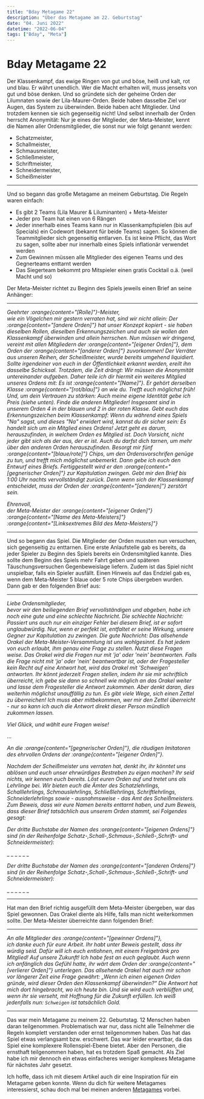 ```yaml
---
title: "Bday Metagame 22"
description: "Über das Metagame am 22. Geburtstag"
date: "04. Juni 2022"
datetime: "2022-06-04"
tags: ["Bday", "Meta"]
---
```


# Bday Metagame 22
Der Klassenkampf, das ewige Ringen von gut und böse, heiß und kalt, rot und blau. Er währt unendlich.
Wer die Macht erhalten will, muss jenseits von gut und böse denken. Und so gründete sich der geheime Orden der Lilumnaten sowie der Lila-Maurer-Orden.
Beide haben dasselbe Ziel vor Augen, das System zu überwinden. Beide haben acht Mitglieder. Und trotzdem kennen sie sich gegenseitig nicht!
Und selbst innerhalb der Orden herrscht Anonymität: Nur je eines der Mitglieder, der Meta-Meister, kennt die Namen aller Ordensmitglieder, die sonst nur wie folgt genannt werden:
- Schatzmeister,
- Schallmeister,
- Schmausmeister,
- Schließmeister,
- Schriftmeister,
- Schneidermeister,
- Scheißmeister

---
Und so begann das große Metagame an meinem Geburtstag. Die Regeln waren einfach:
- Es gibt 2 Teams (Lila Maurer & Liluminanten) + Meta-Meister
- Jeder pro Team hat einen von 6 Rängen
- Jeder innerhalb eines Teams kann nur in Klassenkampfspielen (bis auf Specials) ein Codewort (bekannt für beide Teams) sagen. So können die Teammitglieder sich gegenseitig entlarven. Es ist keine Pflicht, das Wort zu sagen, sollte aber nur innerhalb eines Spiels inflationär verwendet werden
- Zum Gewinnen müssen alle Mitglieder des eigenen Teams und des Gegnerteams enttarnt werden
- Das Siegerteam bekommt pro Mitspieler einen gratis Cocktail o.ä. (weil Macht und so)

Der Meta-Meister richtet zu Beginn des Spiels jeweils einen Brief an seine Anhänger:

--- 
_Geehrter :orange{content="[Rolle]"}-Meister, \
wie ein Vögelchen mir gestern verraten hat, sind wir nicht allein: Der :orange{content="[andere Orden]"} hat unser Konzept kopiert - sie haben dieselben Rollen, dieselben Erkennungszeichen und auch sie wollen den Klassenkampf überwinden und allein herrschen. Nun müssen wir dringend, vereint mit allen Mitgliedern der :orange{content="[eigener Orden]"}, dem Orden der :orange{content="[anderer Orden]"} zuvorkommen!
Der Verräter aus unseren Reihen, der Scheißmeister, wurde bereits umgehend liquidiert. Sollte irgendeiner von euch in der Öffentlichkeit erkannt werden, ereilt ihn dasselbe Schicksal.
Trotzdem, die Zeit drängt: Wir müssen die Anonymität untereinander aufgeben. Daher teile ich dir hiermit ein weiteres Mitglied unseres Ordens mit: Es ist :orange{content="[Name]"}. Er gehört derselben Klasse :orange{content="[rot/blau]"} an wie du. Trefft euch möglichst früh! Und, um dein Vertrauen zu stärken: Auch meine eigene Identität gebe ich Preis (siehe unten).
Finde die anderen Mitglieder! Insgesamt sind in unserem Orden 4 in der blauen und 2 in der roten Klasse. Gebt euch das Erkennungszeichen beim Klassenkampf: Wenn du während eines Spiels "Na" sagst, und dieses "Na" erwidert wird, kannst du dir sicher sein: Es handelt sich um ein Mitglied eines Ordens!
Jetzt geht es darum, herauszufinden, in welchem Orden es Mitglied ist. Doch Vorsicht, nicht jeder gibt sich als der aus, der er ist. Auch du darfst dich tarnen, um mehr über den anderen Orden herauszufinden.
Besorgt mir fünf :orange{content="[blaue/rote]"} Chips, um den Ordensvorschrifen genüge zu tun, und trefft mich möglichst unbemerkt. Dann gebe ich euch den Entwurf eines Briefs. Fertiggestellt wird er den :orange{content="[gegnerischer Orden]"} zur Kapitulation zwingen. Gebt mir den Brief bis 1:00 Uhr nachts vervollständigt zurück. Denn wenn sich der Klassenkampf entscheidet, muss der Orden der :orange{content="[anderen]"} zerstört sein._

_Ehrenvoll, \
der Meta-Meister der :orange{content="[eigener Orden]"}_ \
_:orange{content="[Name des Meta-Meisters]"}_ \
_:orange{content="[Linksextremes Bild des Meta-Meisters]"}_

---

Und so begann das Spiel. Die Mitglieder der Orden mussten nun versuchen, sich gegenseitig zu enttarnen. Eine erste Anlaufstelle gab es bereits, da jeder Spieler zu Beginn des Spiels bereits ein Ordensmitglied kannte. Dies sollte dem Beginn des Spiels mehr Fahrt geben und späteren Täuschungsversuchen Gegenbeweislage liefern. Zudem ist das Spiel nicht unspielbar, falls ein Spieler ausfällt. Einen Hinweis auf das Endziel gab es, wenn dem Meta-Meister 5 blaue oder 5 rote Chips übergeben wurden. Dann gab er den folgenden Brief aus:

---
_Liebe Ordensmitglieder, \
bevor wir den beiliegenden Brief vervollständigen und abgeben, habe ich noch eine gute und eine schlechte Nachricht.
Die schlechte Nachricht: Passiert uns auch nur ein einziger Fehler bei diesem Brief, ist er sofort unglaubwürdig. Nur, wenn er perfekt ist, entfaltet er seine Wirkung, unsere Gegner zur Kapitulation zu zwingen.
Die gute Nachricht: Das allsehende Orakel der Meta-Meister-Versammlung ist uns wohlgesinnt. Es hat jedem von euch erlaubt, ihm genau eine Frage zu stellen. Nutzt diese Fragen weise. Das Orakel wird die Fragen nur mit 'ja' oder 'nein' beantworten. Falls die Frage nicht mit 'ja' oder 'nein' beantwortbar ist, oder der Fragesteller kein Recht auf eine Antwort hat, wird das Orakel mit 'Schweigen' antworten. Ihr könnt jederzeit Fragen stellen, indem ihr sie mir schriftlich überreicht, ich gebe sie dann so schnell wie möglich an das Orakel weiter und lasse dem Fragesteller die Antwort zukommen. Aber denkt daran, dies weiterhin möglichst unauffällig zu tun. Es gibt viele Wege, sich einen Zettel zu überreichen! Ich muss aber mitbekommen, wer mir den Zettel überreicht - nur so kann ich auch die Antwort direkt dieser Person mündlich zukommen lassen._

_Viel Glück, und wählt eure Fragen weise!_

...

_An die :orange{content="[gegnerischer Orden]"}, die räudigen Imitatoren des ehrvollen Ordens der :orange{content="[eigener Orden]"}._

_Nachdem der Scheißmeister uns verraten hat, denkt ihr, ihr könntet uns ablösen und euch unser ehrwürdiges Bestreben zu eigen machen? Ihr seid nichts, wir kennen euch bereits. Löst euren Orden auf und tretet uns als Lehrlinge bei. Wir bieten euch die Ämter des Schatzlehrlings, Schalllehrlings, Schmauslehrlings, Schließlehrlings, Schriftlehrlings, Schneiderlehrlings sowie - ausnahmsweise - das Amt des Scheißmeisters.
Zum Beweis, dass wir eure Namen bereits enttarnt haben, und zum Beweis, dass dieser Brief tatsächlich aus unserem Orden stammt, sei Folgendes gesagt:_

_Der dritte Buchstabe der Namen des :orange{content="[eigenen Ordens]"} sind (in der Reihenfolge Schatz-,Schall-,Schmaus-,Schließ-,Schrift- und Schneidermeister):_

\_ \_ \_ \_ \_ \_

_Der dritte Buchstabe der Namen des :orange{content="[anderen Ordens]"} sind (in der Reihenfolge Schatz-,Schall-,Schmaus-,Schließ-,Schrift- und Schneidermeister):_

\_ \_ \_ \_ \_ \_

---

Hat man den Brief richtig ausgefüllt dem Meta-Meister übergeben, war das Spiel gewonnen.
Das Orakel diente als Hilfe, falls man nicht weiterkommen sollte.
Der Meta-Meister überreichte dann folgenden Brief:

---

_An alle Mitglieder des :orange{content="[gewinner Ordens]"}, \
ich danke euch für eure Arbeit. Ihr habt unter Beweis gestellt, dass ihr würdig seid. Dafür will ich euch entlohnen, mit einem Freigetränk pro Mitglied! Auf unsere Zukunft!
Ich habe fest an euch geglaubt. Auch wenn ich anfänglich das Gefühl hatte, ihr wärt dem Orden der :orange{content="[verlierer Orden]"} unterlegen. Das allsehende Orakel hat auch mir schon vor längerer Zeit eine Frage gewährt: „Wenn ich einen eigenen Orden gründe, wird dieser Orden den Klassenkampf überwinden?“ Die Antwort hat mich dort hingebracht, wo ich heute bin. Und sie wird euch verblüffen und, wenn ihr sie verseht, mit Hoffnung für die Zukunft erfüllen. Ich weiß jedenfalls nun: `Schweigen` ist tatsächlich Gold._

--- 

Das war mein Metagame zu meinem 22. Geburtstag. 12 Menschen haben daran teilgenommen.
Problematisch war nur, dass nicht alle Teilnehmer die Regeln komplett verstanden oder ernst teilgenommen haben.
Das hat das Spiel etwas verlangsamt bzw. erschwert. Das war leider erwartbar,
da das Spiel eine komplexere Rollenspiel-Ebene bietet.
Aber den Personen, die ernsthaft teilgenommen haben, hat es trotzdem Spaß gemacht.
Als Ziel habe ich mir dennoch ein etwas einfacheres weniger komplexes Metagame für nächstes Jahr gesetzt.

Ich hoffe, dass ich mit diesem Artikel auch dir eine Inspiration für ein Metagame geben konnte.
Wenn du dich für weitere Metagames interessierst, schau doch mal bei meinen anderen [Metagames](t/Meta) vorbei.
